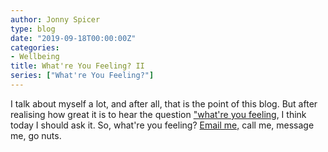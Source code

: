 ```yaml
---
author: Jonny Spicer
type: blog
date: "2019-09-18T00:00:00Z"
categories:
- Wellbeing
title: What're You Feeling? II
series: ["What're You Feeling?"]
---
```

I talk about myself a lot, and after all, that is the point of
this blog. But after realising how great it is to hear the question ["what're you feeling](/blog/whatre-you-feeling), I think today I should ask it. So, what're you feeling? [Email me,](mailto:spicerjonny@gmail.com) call me, message me, go nuts.
